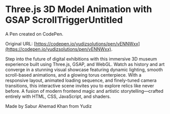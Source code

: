# Three.js 3D Model Animation with GSAP ScrollTriggerUntitled

A Pen created on CodePen.

Original URL: [https://codepen.io/yudizsolutions/pen/vENNWxx](https://codepen.io/yudizsolutions/pen/vENNWxx).

Step into the future of digital exhibitions with this immersive 3D museum experience built using Three.js, GSAP, and WebGL. Watch as history and art converge in a stunning visual showcase featuring dynamic lighting, smooth scroll-based animations, and a glowing torus centerpiece. With a responsive layout, animated loading sequence, and finely-tuned camera transitions, this interactive scene invites you to explore relics like never before. A fusion of modern frontend magic and artistic storytelling—crafted entirely with HTML, CSS, JavaScript, and shaders.

Made by Sabur Ahemad Khan from Yudiz